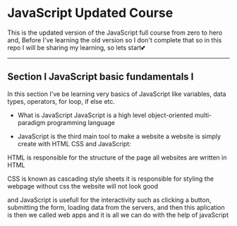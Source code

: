 # JavaScript Updated Course

This is the updated version of the JavaScript full course from zero to hero and, Before I've learning the old version so I don't complete that so in this repo I will be sharing my learning, so lets start💕

 <hr>

## Section I JavaScript basic fundamentals I

In this section I've be learning very basics of JavaScript like variables, data types, operators, for loop, if else etc.

- What is JavaScript
  JavaScript is a high level object-oriented multi-paradigm programming language

- JavaScript is the third main tool to make a website a website is simply create with HTML CSS and JavaScript:

HTML is responsible for the structure of the page all websites are written in
HTML

CSS is known as cascading style sheets it is responsible for styling the webpage
without css the website will not look good

and JavaScript is usefull for the interactivity such as clicking a button, submitting the
form, loading data from the servers, and then this aplication is then we called web apps and it is all we can do with the help of javaScript
